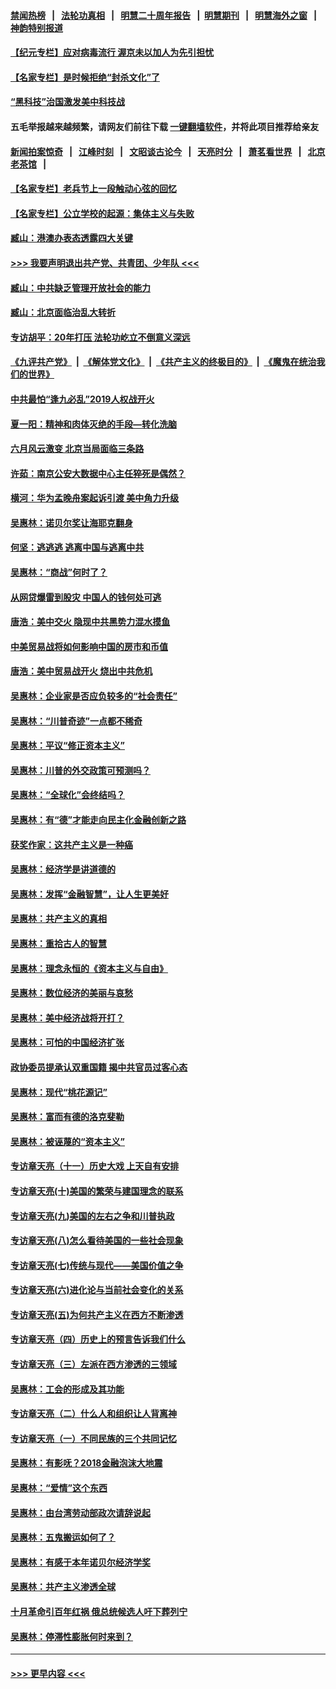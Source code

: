 #### [禁闻热榜](热点新闻.md?=0)  &nbsp;&nbsp;|&nbsp;&nbsp; [法轮功真相](https://github.com/gfw-breaker/truth/blob/master/README.md?=0) &nbsp;&nbsp;|&nbsp;&nbsp; [明慧二十周年报告](https://github.com/gfw-breaker/mh-reports/blob/master/README.md?=0) &nbsp;&nbsp;|&nbsp;&nbsp;[明慧期刊](https://github.com/gfw-breaker/mh-qikan) &nbsp;&nbsp;|&nbsp;&nbsp; [明慧海外之窗](https://github.com/gfw-breaker/mh-news/blob/master/README.md?=0) &nbsp;&nbsp;|&nbsp;&nbsp; [神韵特别报道](https://github.com/gfw-breaker/mh-news/blob/master/shenyun.md?=0)
#### [【纪元专栏】应对病毒流行 渥京未以加人为先引担忧](../pages/nsc423/n11875714.md?t=03080731) 
#### [【名家专栏】是时候拒绝“封杀文化”了](../pages/nsc423/n11814093.md?t=03080731) 
#### [“黑科技”治国激发美中科技战](../pages/nsc423/n11638056.md?t=03080731) 
#### 五毛举报越来越频繁，请网友们前往下载 [一键翻墙软件](https://github.com/gfw-breaker/ssr-accounts)，并将此项目推荐给亲友
#### [新闻拍案惊奇](https://github.com/gfw-breaker/banned-news/blob/master/pages/link4.md) &nbsp;&nbsp;|&nbsp;&nbsp; [江峰时刻](https://github.com/gfw-breaker/banned-news/blob/master/pages/link4.md) &nbsp;&nbsp;|&nbsp;&nbsp; [文昭谈古论今](https://github.com/gfw-breaker/banned-news/blob/master/pages/link4.md) &nbsp;&nbsp;|&nbsp;&nbsp; [天亮时分](https://github.com/gfw-breaker/banned-news/blob/master/pages/link4.md) &nbsp;&nbsp;|&nbsp;&nbsp; [萧茗看世界](https://github.com/gfw-breaker/banned-news/blob/master/pages/link4.md) &nbsp;&nbsp;|&nbsp;&nbsp; [北京老茶馆](https://github.com/gfw-breaker/banned-news/blob/master/pages/link4.md) &nbsp;&nbsp;|&nbsp;&nbsp; 
#### [【名家专栏】老兵节上一段触动心弦的回忆](../pages/nsc423/n11646016.md?t=03080731) 
#### [【名家专栏】公立学校的起源：集体主义与失败](../pages/nsc423/n11601833.md?t=03080731) 
#### [臧山：港澳办表态透露四大关键](../pages/nsc423/n11421628.md?t=03080731) 
#### [>>> 我要声明退出共产党、共青团、少年队 <<<](https://github.com/begood0513/goodnews/blob/master/quit/letter.md) 
#### [臧山：中共缺乏管理开放社会的能力](../pages/nsc423/n11407457.md?t=03080731) 
#### [臧山：北京面临治乱大转折](../pages/nsc423/n11406895.md?t=03080731) 
#### [专访胡平：20年打压 法轮功屹立不倒意义深远](../pages/nsc423/n11398800.md?t=03080731) 
#### [《九评共产党》](https://github.com/begood0513/9ping.md/blob/master/README.md) &nbsp;|&nbsp; [《解体党文化》](../../../../jtdwh.md/blob/master/README.md)  &nbsp;|&nbsp; [《共产主义的终极目的》](../../../../gczydzjmd.md/blob/master/README.md) &nbsp;|&nbsp; [《魔鬼在统治我们的世界》](../../../../mgztzwmdsj.md/blob/master/README.md) 
#### [中共最怕“逢九必乱”2019人权战开火](../pages/nsc423/n11385248.md?t=03080731) 
#### [夏一阳：精神和肉体灭绝的手段—转化洗脑](../pages/nsc423/n11368250.md?t=03080731) 
#### [六月风云激变 北京当局面临三条路](../pages/nsc423/n11313668.md?t=03080731) 
#### [许茹：南京公安大数据中心主任猝死是偶然？](../pages/nsc423/n11064744.md?t=03080731) 
#### [横河：华为孟晚舟案起诉引渡 美中角力升级](../pages/nsc423/n11027230.md?t=03080731) 
#### [吴惠林：诺贝尔奖让海耶克翻身](../pages/nsc423/n10890049.md?t=03080731) 
#### [何坚：逃逃逃 逃离中国与逃离中共](../pages/nsc423/n10592891.md?t=03080731) 
#### [吴惠林：“商战”何时了？](../pages/nsc423/n10573558.md?t=03080731) 
#### [从网贷爆雷到股灾 中国人的钱何处可逃](../pages/nsc423/n10572800.md?t=03080731) 
#### [唐浩：美中交火 隐现中共黑势力混水摸鱼](../pages/nsc423/n10544040.md?t=03080731) 
#### [中美贸易战将如何影响中国的房市和币值](../pages/nsc423/n10543697.md?t=03080731) 
#### [唐浩：美中贸易战开火 烧出中共危机](../pages/nsc423/n10540126.md?t=03080731) 
#### [吴惠林：企业家是否应负较多的“社会责任”](../pages/nsc423/n10535022.md?t=03080731) 
#### [吴惠林：“川普奇迹”一点都不稀奇](../pages/nsc423/n10512808.md?t=03080731) 
#### [吴惠林：平议“修正资本主义”](../pages/nsc423/n10495724.md?t=03080731) 
#### [吴惠林：川普的外交政策可预测吗？](../pages/nsc423/n10462387.md?t=03080731) 
#### [吴惠林：“全球化”会终结吗？](../pages/nsc423/n10452838.md?t=03080731) 
#### [吴惠林：有“德”才能走向民主化金融创新之路](../pages/nsc423/n10432292.md?t=03080731) 
#### [获奖作家：这共产主义是一种癌](../pages/nsc423/n10431541.md?t=03080731) 
#### [吴惠林：经济学是讲道德的](../pages/nsc423/n10398014.md?t=03080731) 
#### [吴惠林：发挥“金融智慧”，让人生更美好](../pages/nsc423/n10375019.md?t=03080731) 
#### [吴惠林：共产主义的真相](../pages/nsc423/n10351394.md?t=03080731) 
#### [吴惠林：重拾古人的智慧](../pages/nsc423/n10337691.md?t=03080731) 
#### [吴惠林：理念永恒的《资本主义与自由》](../pages/nsc423/n10316274.md?t=03080731) 
#### [吴惠林：数位经济的美丽与哀愁](../pages/nsc423/n10292946.md?t=03080731) 
#### [吴惠林：美中经济战将开打？](../pages/nsc423/n10258825.md?t=03080731) 
#### [吴惠林：可怕的中国经济扩张](../pages/nsc423/n10219147.md?t=03080731) 
#### [政协委员提承认双重国籍 揭中共官员过客心态](../pages/nsc423/n10208809.md?t=03080731) 
#### [吴惠林：现代“桃花源记”](../pages/nsc423/n10185234.md?t=03080731) 
#### [吴惠林：富而有德的洛克斐勒](../pages/nsc423/n10142264.md?t=03080731) 
#### [吴惠林：被诬蔑的“资本主义”](../pages/nsc423/n10124816.md?t=03080731) 
#### [专访章天亮（十一）历史大戏 上天自有安排](../pages/nsc423/n10094905.md?t=03080731) 
#### [专访章天亮(十)美国的繁荣与建国理念的联系](../pages/nsc423/n10094899.md?t=03080731) 
#### [专访章天亮(九)美国的左右之争和川普执政](../pages/nsc423/n10094889.md?t=03080731) 
#### [专访章天亮(八)怎么看待美国的一些社会现象](../pages/nsc423/n10094857.md?t=03080731) 
#### [专访章天亮(七)传统与现代——美国价值之争](../pages/nsc423/n10093140.md?t=03080731) 
#### [专访章天亮(六)进化论与当前社会变化的关系](../pages/nsc423/n10092036.md?t=03080731) 
#### [专访章天亮(五)为何共产主义在西方不断渗透](../pages/nsc423/n10083620.md?t=03080731) 
#### [专访章天亮（四）历史上的预言告诉我们什么](../pages/nsc423/n10083606.md?t=03080731) 
#### [专访章天亮（三）左派在西方渗透的三领域](../pages/nsc423/n10081115.md?t=03080731) 
#### [吴惠林：工会的形成及其功能](../pages/nsc423/n10080633.md?t=03080731) 
#### [专访章天亮（二）什么人和组织让人背离神](../pages/nsc423/n10076637.md?t=03080731) 
#### [专访章天亮（一）不同民族的三个共同记忆](../pages/nsc423/n10074188.md?t=03080731) 
#### [吴惠林：有影呒？2018金融泡沫大地震](../pages/nsc423/n10040534.md?t=03080731) 
#### [吴惠林：“爱情”这个东西](../pages/nsc423/n10019423.md?t=03080731) 
#### [吴惠林：由台湾劳动部政次请辞说起](../pages/nsc423/n9979679.md?t=03080731) 
#### [吴惠林：五鬼搬运如何了？](../pages/nsc423/n9925338.md?t=03080731) 
#### [吴惠林：有感于本年诺贝尔经济学奖](../pages/nsc423/n9871883.md?t=03080731) 
#### [吴惠林：共产主义渗透全球](../pages/nsc423/n9812748.md?t=03080731) 
#### [十月革命引百年红祸 俄总统候选人吁下葬列宁](../pages/nsc423/n9810182.md?t=03080731) 
#### [吴惠林：停滞性膨胀何时来到？](../pages/nsc423/n9764136.md?t=03080731) 

----
#### [ >>> 更早内容 <<< ](../indexes/nsc423-earlier.md)
